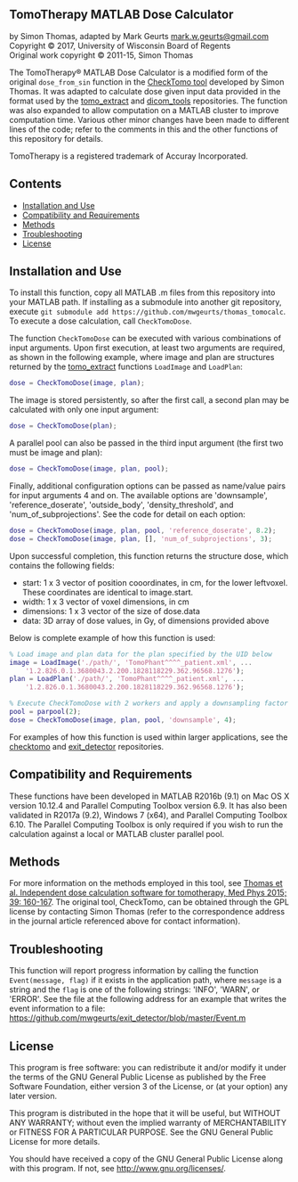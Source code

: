 ## TomoTherapy MATLAB Dose Calculator

by Simon Thomas, adapted by Mark Geurts <mark.w.geurts@gmail.com>
<br>Copyright &copy; 2017, University of Wisconsin Board of Regents
<br>Original work copyright &copy; 2011-15, Simon Thomas 

The TomoTherapy&reg; MATLAB Dose Calculator is a modified form of the original `dose_from_sin` function in the [CheckTomo tool](http://onlinelibrary.wiley.com/doi/10.1118/1.3668061/full) developed by Simon Thomas. It was adapted to calculate dose given input data provided in the format used by the [tomo_extract](https://github.com/mwgeurts/tomo_extract) and [dicom_tools](https://github.com/mwgeurts/dicom_tools) repositories. The function was also expanded to allow computation on a MATLAB cluster to improve computation time. Various other minor changes have been made to different lines of the code; refer to the comments in this and the other functions of this repository for details.

TomoTherapy is a registered trademark of Accuray Incorporated.

## Contents

* [Installation and Use](README.md#installation-and-use)
* [Compatibility and Requirements](README.md#compatibility-and-requirements)
* [Methods](README.md#methods)
* [Troubleshooting](README.md#troubleshooting)
* [License](README.md#license) 

## Installation and Use

To install this function, copy all MATLAB .m files from this repository into your MATLAB path. If installing as a submodule into another git repository, execute `git submodule add https://github.com/mwgeurts/thomas_tomocalc`. To execute a dose calculation, call `CheckTomoDose`.

The function `CheckTomoDose` can be executed with various combinations of input arguments. Upon first execution, at least two arguments are required, as shown in the following example, where image and plan are structures returned by the [tomo_extract](https://github.com/mwgeurts/tomo_extract) functions `LoadImage` and `LoadPlan`:

```matlab
dose = CheckTomoDose(image, plan);
```

The image is stored persistently, so after the first call, a second plan may be calculated with only one input argument:

```matlab
dose = CheckTomoDose(plan);
```

A parallel pool can also be passed in the third input argument (the first two must be image and plan):

```matlab
dose = CheckTomoDose(image, plan, pool);
```

Finally, additional configuration options can be passed as name/value pairs for input arguments 4 and on. The available options are 'downsample', 'reference_doserate', 'outside_body', 'density_threshold', and 'num_of_subprojections'. See the code for detail on each option:

```matlab
dose = CheckTomoDose(image, plan, pool, 'reference_doserate', 8.2);
dose = CheckTomoDose(image, plan, [], 'num_of_subprojections', 3);
```

Upon successful completion, this function returns the structure dose, which contains the following fields:

* start: 1 x 3 vector of position cooordinates, in cm, for the lower leftvoxel. These coordinates are identical to image.start.
* width: 1 x 3 vector of voxel dimensions, in cm
* dimensions: 1 x 3 vector of the size of dose.data
* data: 3D array of dose values, in Gy, of dimensions provided above
  
Below is complete example of how this function is used:

```matlab
% Load image and plan data for the plan specified by the UID below
image = LoadImage('./path/', 'TomoPhant^^^^_patient.xml', ...
    '1.2.826.0.1.3680043.2.200.1828118229.362.96568.1276');
plan = LoadPlan('./path/', 'TomoPhant^^^^_patient.xml', ...
    '1.2.826.0.1.3680043.2.200.1828118229.362.96568.1276');

% Execute CheckTomoDose with 2 workers and apply a downsampling factor 
pool = parpool(2);
dose = CheckTomoDose(image, plan, pool, 'downsample', 4);
```

For examples of how this function is used within larger applications, see the [checktomo](https://github.com/mwgeurts/checktomo) and [exit_detector](https://github.com/mwgeurts/exit_detector) repositories.

## Compatibility and Requirements

These functions have been developed in MATLAB R2016b (9.1) on Mac OS X version 10.12.4 and Parallel Computing Toolbox version 6.9. It has also been validated in R2017a (9.2), Windows 7 (x64), and Parallel Computing Toolbox 6.10. The Parallel Computing Toolbox is only required if you wish to run the calculation against a local or MATLAB cluster parallel pool.

## Methods

For more information on the methods employed in this tool, see [Thomas et al. Independent dose calculation software for tomotherapy, Med Phys 2015; 39: 160-167](http://onlinelibrary.wiley.com/doi/10.1118/1.3668061/full). The original tool, CheckTomo, can be obtained through the GPL license by contacting Simon Thomas (refer to the correspondence address in the journal article referenced above for contact information).

## Troubleshooting

This function will report progress information by calling the function `Event(message, flag)` if it exists in the application path, where `message` is a string and the `flag` is one of the following strings: 'INFO', 'WARN', or 'ERROR'. See the file at the following address for an example that writes the event information to a file: https://github.com/mwgeurts/exit_detector/blob/master/Event.m

## License

This program is free software: you can redistribute it and/or modify it under the terms of the GNU General Public License as published by the Free Software Foundation, either version 3 of the License, or (at your option) any later version.

This program is distributed in the hope that it will be useful, but WITHOUT ANY WARRANTY; without even the implied warranty of MERCHANTABILITY or FITNESS FOR A PARTICULAR PURPOSE. See the GNU General Public License for more details.

You should have received a copy of the GNU General Public License along with this program. If not, see http://www.gnu.org/licenses/.
